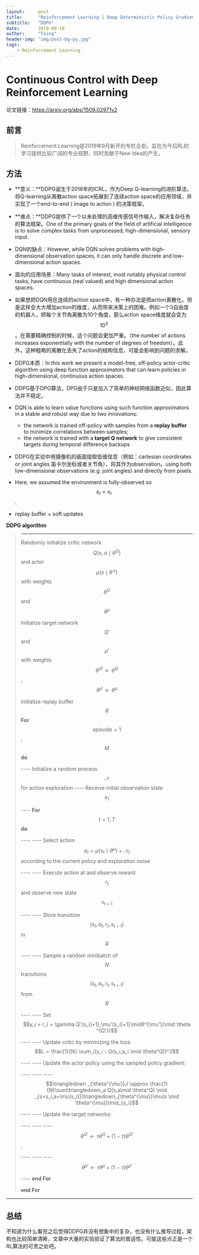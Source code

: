 ```yaml
---
layout:     post
title:      "Reinforcement Learning | Deep Deterministic Policy Gradient algorithm (DDPG)"
subtitle:   "DDPG"
date:       2019-09-10
author:     "Txing"
header-img: "img/post-bg-py.jpg"
tags:
    - Reinforcement Learning
---
```


# Continuous Control with Deep Reinforcement Learning

论文链接：https://arxiv.org/abs/1509.02971v2

## 前言

> Reinforcement Learning是2019年9月新开的专栏企划，旨在为今后RL的学习提供比较广阔的专业视野，同时贡献于New Idea的产生。

## 方法

- **意义：**DDPG诞生于2016年的ICRL，作为Deep Q-learning的进阶算法，将Q-learning从离散action space拓展到了连续action space的应用领域，并实现了一个end-to-end ( image to action ) 的决策框架。

- **难点：**DDPG提供了一个以未处理的高维传感信号作输入，解决复杂任务的算法框架。One of the primary goals of the field of artificial intelligence is to solve complex tasks from unprocessed, high-dimensional, sensory input.

- DQN的缺点：However, while DQN solves problems with high-dimensional observation spaces, it can only handle discrete and low-dimensional action spaces.

- 面向的应用场景：Many tasks of interest, most notably physical control tasks, have continuous (real valued) and high dimensional action spaces.

- 如果想把DQN用在连续的action space中，有一种办法是把action离散化。但是这样会大大增加action的维度，从而带来决策上的困难。例如一个3自由度的机器人，把每个关节角离散为10个角度，那么action space维度就会变为$$10^{3}$$。在需要精确控制的时候，这个问题会更加严重。（the number of actions increases exponentially with the number of degrees of freedom）。此外，这种粗略的离散化丢失了action的结构信息，可能会影响到问题的求解。

- DDPG本质：In this work we present a model-free, off-policy actor-critic algorithm using deep function approximators that can learn policies in high-dimensional, continuous action spaces.

- DDPG基于DPG算法，DPG由于只是加入了简单的神经网络函数近似，因此算法并不稳定。

- DQN is able to learn value functions using such function approximators in a stable and robust way due to two innovations: 

  - the network is trained off-policy with samples from a **replay buffer** to minimize correlations between samples; 
  - the network is trained with a **target Q network** to give consistent targets during temporal difference backups 

- DDPG在实验中用摄像机的画面提取低维信息（例如：cartesian coordinates  or joint angles 笛卡尔坐标或者关节角），将其作为observation。using both low-dimensional observations (e.g. joint angles) and directly from pixels.

- Here, we assumed the environment is fully-observed so $$s_t = x_t$$. 

- replay buffer + soft updates

**DDPG algorithm**

  > ---
  >
  > Randomly initialize critic network $$Q(s,a\mid \theta^Q)$$ and actor $$\mu(s\mid\theta^{\,u})$$ with weights $$\theta^Q$$ and $$\theta^{\mu}$$
  >
  > Initialize target network $$Q'$$ and $$\mu'$$ with weights $$\theta^{Q'}\leftarrow \theta^{Q}$$, $$\theta^{\mu'}\leftarrow \theta^{\mu}$$
  >
  > Initialize replay buffer $$R$$
  >**For** $$episode = 1$$, $$M$$ **do** 
  > 
  > ---- Initialize a random process $$\mathscr{N}$$ for action exploration
  >---- Receive initial observation state $$s_1$$
  > 
  > ---- **For** $$t = 1, T$$ **do** 
  >
  > ---- ---- Select action $$a_t = \mu(s_t\mid\theta^{\mu}) + \mathscr{N}_t$$ according to the current policy and exploration noise 
  >
  > ---- ---- Execute action at and observe reward $$r_t$$ and observe new state $$s_{t+1}$$
  >
  > ---- ---- Store transition $$(s_t,a_t,r_t,s_{t+1})$$ in $$R$$
  >
  > ---- ---- Sample a random minibatch of $$N$$ transitions $$(s_t,a_t,r_t,s_{t+1})$$ from $$R$$
  >
  > ---- ---- Set $$y_i = r_i + \gamma Q'(s_{i+1},\mu'(s_{i+1}\midθ^{\mu'})\mid \theta ^{Q'})$$
  >
  > ---- ---- Update critic by minimizing the loss: $$L = \frac{1}{N} \sum_i(y_i - Q(s_i,a_i \mid \theta^Q))^2$$
  >
  > ---- ---- Update the actor policy using the sampled policy gradient: 
  >
  > ---- ---- ---- $$\triangledown _{\theta^{\mu}}J \approx \frac{1}{N}\sum\triangledown_a Q(s,a\mid \theta^Q) \mid _{s=s_i,a=\mu(s_i)}\triangledown_{\theta^{\mu}}\mu(s \mid \theta^{\mu})\mid_{s_i}$$
  >
  > ---- ---- Update the target networks: 
  >
  > ---- ---- ---- $$\theta^{Q'}\leftarrow\tau\theta^Q+(1-\tau)\theta^{Q'}$$, 
  >
  > ---- ---- ---- $$\theta^{\mu'}\leftarrow\tau\theta^{\mu}+(1-\tau)\theta^{\mu'}$$
  >
  > ---- **end For** 
  >
  > **end For**



---

## 总结

不知道为什么看完之后觉得DDPG并没有想象中的复杂，也没有什么推导过程，架构也比较简单清晰，文章中大量的实验验证了算法的普适性。可能这些点正是一个RL算法的可贵之处吧。
































